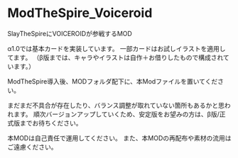 # ModTheSpire_Voiceroid

SlayTheSpireにVOICEROIDが参戦するMOD

α1.0では基本カードを実装しています。
一部カードはお試しイラストを適用してます。
（β版までは、キャラやイラストは自作＋お借りしたもので構成されています。）

ModTheSpire導入後、MODフォルダ配下に、本Modファイルを置いてください。

まだまだ不具合が存在したり、バランス調整が取れていない箇所もあるかと思われます。
順次バージョンアップしていくため、安定版をお望みの方は、β版/正式版までお待ちください。


本MODは自己責任で運用してください。
また、本MODの再配布や素材の流用はご遠慮ください。
